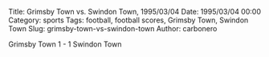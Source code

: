 Title: Grimsby Town vs. Swindon Town, 1995/03/04
Date: 1995/03/04 00:00
Category: sports
Tags: football, football scores, Grimsby Town, Swindon Town
Slug: grimsby-town-vs-swindon-town
Author: carbonero


Grimsby Town 1 - 1 Swindon Town
